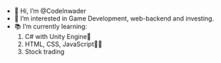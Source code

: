 - 👋 Hi, I’m @CodeInwader
- 👀 I’m interested in Game Development, web-backend and investing.
- 📚 I’m currently learning:
  1. C# with Unity Engine👾
  2. HTML, CSS, JavaScript👨‍💻
  3. Stock trading


<!---
CodeInwader/CodeInwader is a ✨ special ✨ repository because its `README.md` (this file) appears on your GitHub profile.
You can click the Preview link to take a look at your changes.
--->
